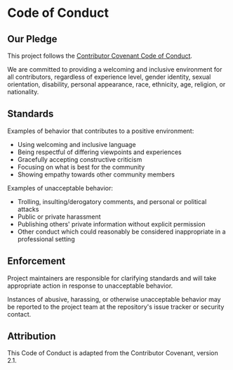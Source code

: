 # Code of Conduct

## Our Pledge

This project follows the
[Contributor Covenant Code of Conduct](https://www.contributor-covenant.org/version/2/1/code_of_conduct/).

We are committed to providing a welcoming and inclusive environment for all
contributors, regardless of experience level, gender identity, sexual
orientation, disability, personal appearance, race, ethnicity, age, religion,
or nationality.

## Standards

Examples of behavior that contributes to a positive environment:

- Using welcoming and inclusive language
- Being respectful of differing viewpoints and experiences
- Gracefully accepting constructive criticism
- Focusing on what is best for the community
- Showing empathy towards other community members

Examples of unacceptable behavior:

- Trolling, insulting/derogatory comments, and personal or political attacks
- Public or private harassment
- Publishing others' private information without explicit permission
- Other conduct which could reasonably be considered inappropriate in a
  professional setting

## Enforcement

Project maintainers are responsible for clarifying standards and will take
appropriate action in response to unacceptable behavior.

Instances of abusive, harassing, or otherwise unacceptable behavior may be
reported to the project team at the repository's issue tracker or security
contact.

## Attribution

This Code of Conduct is adapted from the Contributor Covenant, version 2.1.
